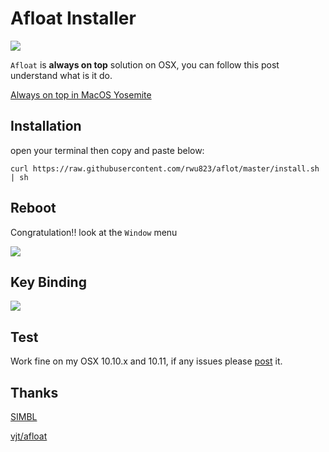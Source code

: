 # Afloat Installer
![](https://img.shields.io/badge/OS%20X-%3E=10.10.x-green.svg)

`Afloat` is **always on top** solution on OSX, you can follow this post understand what is it do.

[Always on top in MacOS Yosemite](http://www.perfectlyrandom.org/2015/01/31/always-on-top-in-macos-yosemite/)

## Installation
open your terminal then copy and paste below:

    curl https://raw.githubusercontent.com/rwu823/aflot/master/install.sh | sh

## Reboot
Congratulation!! look at the `Window` menu

![](https://raw.githubusercontent.com/rwu823/aflot/master/screens/window-menu.png)

## Key Binding
![](https://raw.githubusercontent.com/rwu823/aflot/master/screens/bind-key.png)


## Test
Work fine on my OSX 10.10.x and 10.11, if any issues please [post](https://github.com/rwu823/afloat/issues/new) it.

## Thanks
[SIMBL](http://www.culater.net/software/SIMBL/SIMBL.php)

[vjt/afloat](https://github.com/vjt/afloat)
